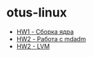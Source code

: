 # otus-linux

- [HW1 - Сборка ядра](./HW1/README.md)
- [HW2 - Работа с mdadm](./HW2/README.md)
- [HW2 - LVM](./HW3/README.md)
